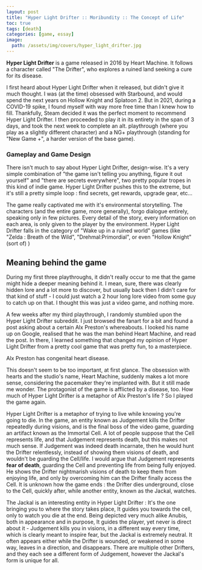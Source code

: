 ```yaml
---
layout: post
title: "Hyper Light Drifter :: Moribundity :: The Concept of Life"
toc: true
tags: [death]
categories: [game, essay]
image:
  path: /assets/img/covers/hyper_light_drifter.jpg
---
```


**Hyper Light Drifter** is a game released in 2016 by Heart Machine. It follows a character called "The Drifter", who explores a ruined land seeking a cure for its disease.

I first heard about Hyper Light Drifter when it released, but didn't give it much thought. I was (at the time) obsessed with Starbound, and would spend the next years on Hollow Knight and Splatoon 2. But in 2021, during a COVID-19 spike, I found myself with way more free time than I knew how to fill. Thankfully, Steam decided it was the perfect moment to recommend Hyper Light Drifter. I then proceeded to play it in its entirety in the span of 3 days, and took the next week to complete an alt. playthrough (where you play as a slightly different character) and a NG+ playthrough (standing for "New Game +", a harder version of the base game).

### Gameplay and Game Design

There isn't much to say about Hyper Light Drifter, design-wise. It's a very simple combination of "the game isn't telling you anything, figure it out yourself" and "there are secrets everywhere", two pretty popular tropes in this kind of indie game. Hyper Light Drifter pushes this to the extreme, but it's still a pretty simple loop : find secrets, get rewards, upgrade gear, etc...

The game really captivated me with it's environmental storytelling. The characters (and the entire game, more generally), forgo dialogue entirely, speaking only in few pictures. Every detail of the story, every information on each area, is only given to the player by the environment. Hyper Light Drifter falls in the category of "Wake up in a ruined world" games (like "Zelda : Breath of the Wild", "Drehmal:Primordial", or even "Hollow Knight" (sort of) )

## Meaning behind the game

During my first three playthroughs, it didn't really occur to me that the game might hide a deeper meaning behind it. I mean, sure, there was clearly hidden lore and a lot more to discover, but usually back then I didn't care for that kind of stuff - I could just watch a 2 hour long lore video from some guy to catch up on that.  I thought this was just a video game, and nothing more.

A few weeks after my third playthrough, I randomly stumbled upon the Hyper Light Drifter subreddit. I just browsed the fanart for a bit and found a post asking about a certain Alx Preston's whereabouts. I looked his name up on Google, realised that he was the man behind Heart Machine, and read the post. In there, I learned something that changed my opinion of Hyper Light Drifter from a pretty cool game that was pretty fun, to a masterpiece.

Alx Preston has congenital heart disease.

This doesn't seem to be too important, at first glance. The obsession with hearts and the studio's name, Heart Machine, suddenly makes a lot more sense, considering the pacemaker they're implanted with. But it still made me wonder. The protagonist of the game is afflicted by a disease, too. How much of Hyper Light Drifter is a metaphor of Alx Preston's life ? So I played the game again.

Hyper Light Drifter is a metaphor of trying to live while knowing you're going to die. In the game, an entity known as Judgement kills the Drifter repeatedly during visions, and is the final boss of the video game, guarding an artifact known as the Immortal Cell. A lot of people suppose that the Cell represents life, and that Judgement represents death, but this makes not much sense. If Judgement was indeed death incarnate, then he would hunt the Drifter relentlessly, instead of showing them visions of death, and wouldn't be guarding the Cell/life. I would argue that Judgement represents **fear of death**, guarding the Cell and preventing life from being fully enjoyed. He shows the Drifter nightmarish visions of death to keep them from enjoying life, and only by overcoming him can the Drifter finally access the Cell. It is unknown how the game ends : the Drifter dies underground, close to the Cell, quickly after, while another entity, known as the Jackal, watches.

The Jackal is an interesting entity in Hyper Light Drifter : It's the one bringing you to where the story takes place, It guides you towards the cell, only to watch you die at the end. Being depicted very much alike Anubis, both in appearance and in purpose, It guides the player, yet never is direct about it - Judgement kills you in visions, in a different way every time, which is clearly meant to inspire fear, but the Jackal is extremely neutral. It often appears either while the Drifter is wounded, or weakened in some way, leaves in a direction, and disappears. There are multiple other Drifters, and they each see a different form of Judgement, however the Jackal's form is unique for all.